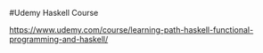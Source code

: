 #Udemy Haskell Course

https://www.udemy.com/course/learning-path-haskell-functional-programming-and-haskell/
